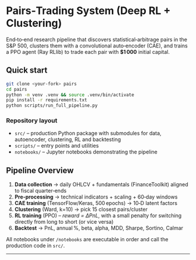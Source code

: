 
# Pairs‑Trading System (Deep RL + Clustering)

End‑to‑end research pipeline that discovers statistical‑arbitrage pairs in the S&P 500, clusters them with a convolutional auto‑encoder (CAE), and trains a PPO agent (Ray RLlib) to trade each pair with **$1 000** initial capital.

## Quick start

```bash
git clone <your‑fork> pairs
cd pairs
python -m venv .venv && source .venv/bin/activate
pip install -r requirements.txt
python scripts/run_full_pipeline.py
```
### Repository layout
- `src/` – production Python package with submodules for data, autoencoder, clustering, RL and backtesting
- `scripts/` – entry points and utilities
- `notebooks/` – Jupyter notebooks demonstrating the pipeline

## Pipeline Overview

1. **Data collection** → daily OHLCV + fundamentals (FinanceToolkit) aligned to fiscal quarter‑ends
2. **Pre‑processing** → technical indicators + scaling + 60‑day windows  
3. **CAE training** (TensorFlow/Keras, 500 epochs) → 10‑D latent factors  
4. **Clustering** (Ward, k=10) → pick 15 closest pairs/cluster  
5. **RL training** (PPO) – *reward = ΔPnL*, with a small penalty for switching directly from long to short (or vice versa)
6. **Backtest** → PnL, annual %, beta, alpha, MDD, Sharpe, Sortino, Calmar  

All notebooks under `/notebooks` are executable in order and call the production code in `src/`.

---

